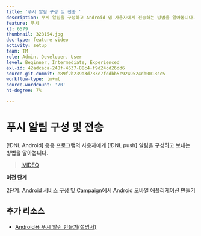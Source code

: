 ```yaml
---
title: '푸시 알림 구성 및 전송 '
description: 푸시 알림을 구성하고 Android 앱 사용자에게 전송하는 방법을 알아봅니다.
feature: 푸시
kt: 6579
thumbnail: 328154.jpg
doc-type: feature video
activity: setup
team: TM
role: Admin, Developer, User
level: Beginner, Intermediate, Experienced
exl-id: 42adcaca-248f-4637-88c4-f9d24cd26dd6
source-git-commit: e89f2b239a3d783e7fddbb5c9249524db0018cc5
workflow-type: tm+mt
source-wordcount: '70'
ht-degree: 7%

---
```


# 푸시 알림 구성 및 전송

[!DNL Android] 응용 프로그램의 사용자에게 [!DNL push] 알림을 구성하고 보내는 방법을 알아봅니다.

>[!VIDEO](https://video.tv.adobe.com/v/328154?quality=12)

**이전 단계**

2단계: [Android 서비스 구성 및 Campaign](/help/tutorial-getting-started-with-push-notifications-for-android/configuring-an-android-service-in-campaign.md)에서 Android 모바일 애플리케이션 만들기

## 추가 리소스

* [Android용 푸시 알림 만들기(설명서)](https://experienceleague.adobe.com/docs/campaign-classic/using/sending-messages/sending-push-notifications/create-a-push-msg/create-notifications-android.html)
